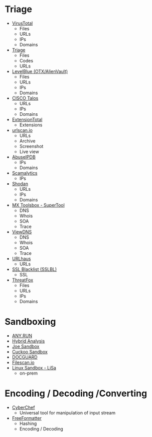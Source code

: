 # Triage

- [VirusTotal](https://www.virustotal.com/)
  - Files
  - URLs
  - IPs
  - Domains
- [Triage](https://tria.ge/)
  - Files
  - Codes
  - URLs
- [LevelBlue (OTX/AlienVault)](https://otx.alienvault.com/dashboard/new)
  - Files
  - URLs
  - IPs
  - Domains
- [CISCO Talos](https://www.talosintelligence.com/)
  - URLs
  - IPs
  - Domains
- [ExtensionTotal](https://www.extensiontotal.com/)
  - Extensions
- [urlscan.io](https://urlscan.io/)
  - URLs
  - Archive
  - Screenshot
  - Live view
- [AbuseIPDB](https://www.abuseipdb.com/)
  - IPs
  - Domains
- [Scamalytics](https://scamalytics.com/)
  - IPs
- [Shodan](https://www.shodan.io/)
  - URLs
  - IPs
  - Domains
- [MX Toolsbox - SuperTool](https://mxtoolbox.com/SuperTool.aspx)
  - DNS
  - Whois
  - SOA
  - Trace
- [ViewDNS](https://viewdns.info/)
  - DNS
  - Whois
  - SOA
  - Trace
- [URLhaus](https://urlhaus.abuse.ch/)
  - URLs
- [SSL Blacklist (SSLBL)](https://sslbl.abuse.ch/)
  - SSL
- [ThreatFox](https://threatfox.abuse.ch/)
  - Files
  - URLs
  - IPs
  - Domains

# Sandboxing

- [ANY.RUN](https://app.any.run/)
- [Hybrid Analysis](https://www.hybrid-analysis.com/)
- [Joe Sandbox](https://www.joesandbox.com/)
- [Cuckoo Sandbox](https://www.cuckoo.ee/)
- [DOCGUARD](https://www.docguard.io/)
- [Filescan.io](https://www.filescan.io/scan)
- [Linux Sandbox - LiSa](https://github.com/danielpoliakov/LiSa)
  - on-prem

# Encoding / Decoding /Converting

- [CyberChef](https://gchq.github.io/CyberChef/)
  - Universal tool for manipulation of input stream
- [FreeFormatter](https://freeformatter.com/encoders-cryptography.html)
  - Hashing
  - Encoding / Decoding
